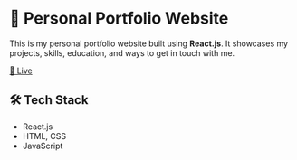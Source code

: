 # 💼 Personal Portfolio Website

This is my personal portfolio website built using **React.js**. It showcases my projects, skills, education, and ways to get in touch with me.

[🔗 Live](https://portfolio-ochre-seven-80.vercel.app/)

## 🛠️ Tech Stack

- React.js
- HTML, CSS
- JavaScript